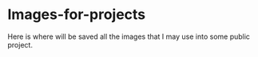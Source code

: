 # Images-for-projects
Here is where will be saved all the images that I may use into some public project.
